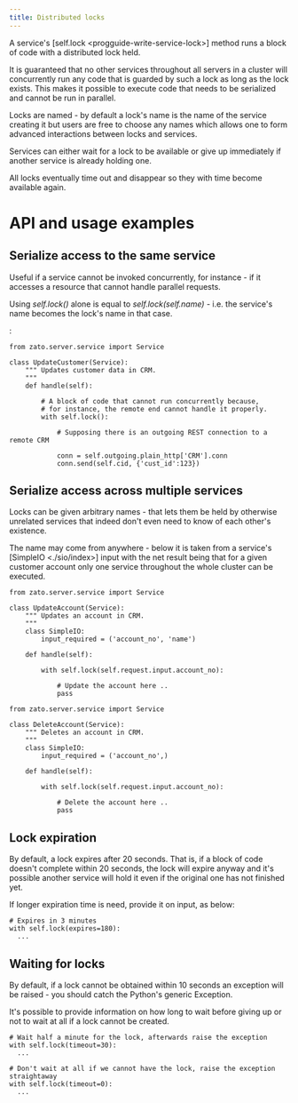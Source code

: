 ```yaml
---
title: Distributed locks
---
```


A service\'s [self.lock \<progguide-write-service-lock\>] method runs a block of code with a distributed lock held.

It is guaranteed that no other services throughout all servers in a cluster will concurrently run any code that is guarded by
such a lock as long as the lock exists. This makes it possible to execute code that needs to be serialized and cannot be run in parallel.

Locks are named - by default a lock\'s name is the name of the service creating it but users are free to choose any names which
allows one to form advanced interactions between locks and services.

Services can either wait for a lock to be available or give up immediately if another service is already holding one.

All locks eventually time out and disappear so they with time become available again.

API and usage examples
======================

Serialize access to the same service
------------------------------------

Useful if a service cannot be invoked concurrently, for instance - if it accesses a resource that cannot handle parallel
requests.

Using *self.lock()* alone is equal to *self.lock(self.name)* - i.e. the service\'s name becomes the lock\'s name in that case.

:

``` {.python}
from zato.server.service import Service

class UpdateCustomer(Service):
    """ Updates customer data in CRM.
    """
    def handle(self):

        # A block of code that cannot run concurrently because,
        # for instance, the remote end cannot handle it properly.
        with self.lock():

            # Supposing there is an outgoing REST connection to a remote CRM

            conn = self.outgoing.plain_http['CRM'].conn
            conn.send(self.cid, {'cust_id':123})
```

Serialize access across multiple services
-----------------------------------------

Locks can be given arbitrary names - that lets them be held by otherwise unrelated services that indeed don\'t even need to know
of each other\'s existence.

The name may come from anywhere - below it is taken from a service\'s [SimpleIO \<./sio/index\>] input with the net result being that for a given
customer account only one service throughout the whole cluster can be executed.

``` {.python}
from zato.server.service import Service

class UpdateAccount(Service):
    """ Updates an account in CRM.
    """
    class SimpleIO:
        input_required = ('account_no', 'name')

    def handle(self):

        with self.lock(self.request.input.account_no):

            # Update the account here ..
            pass
```

``` {.python}
from zato.server.service import Service

class DeleteAccount(Service):
    """ Deletes an account in CRM.
    """
    class SimpleIO:
        input_required = ('account_no',)

    def handle(self):

        with self.lock(self.request.input.account_no):

            # Delete the account here ..
            pass
```

Lock expiration
---------------

By default, a lock expires after 20 seconds. That is, if a block of code doesn\'t complete within 20 seconds, the lock will expire
anyway and it\'s possible another service will hold it even if the original one has not finished yet.

If longer expiration time is need, provide it on input, as below:

``` {.python}
# Expires in 3 minutes
with self.lock(expires=180):
  ...
```

Waiting for locks
-----------------

By default, if a lock cannot be obtained within 10 seconds an exception will be raised - you should catch the
Python\'s generic Exception.

It\'s possible to provide information on how long to wait before giving up or not to wait at all if a lock cannot be created.

``` {.python}
# Wait half a minute for the lock, afterwards raise the exception
with self.lock(timeout=30):
  ...
```

``` {.python}
# Don't wait at all if we cannot have the lock, raise the exception straightaway
with self.lock(timeout=0):
  ...
```
